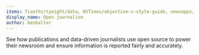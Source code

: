 ```yaml
---
items: fivethirtyeight/data, NYTimes/objective-c-style-guide, newsapps/beeswithmachineguns, voxmedia/meme, propublica/guides, censusreporter/censusreporter, nprapps/app-template, TimeMagazine/babynames, guardian/frontend, dukechronicle/chronline, BloombergMedia/whatiscode, times/cardkit
display_name: Open journalism
author: benbalter
---
```

See how publications and data-driven journalists use open source to power their newsroom and ensure information is reported fairly and accurately.
